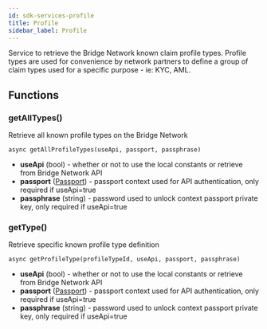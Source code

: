 ```yaml
---
id: sdk-services-profile
title: Profile
sidebar_label: Profile 
---
```

Service to retrieve the Bridge Network known claim profile types.  Profile types are used for convenience by network partners to define a group of claim types used for a specific purpose - ie: KYC, AML.
## Functions
### getAllTypes()
Retrieve all known profile types on the Bridge Network
```
async getAllProfileTypes(useApi, passport, passphrase)
```
- **useApi** (bool) - whether or not to use the local constants or retrieve from Bridge Network API
- **passport** (<a href='sdk-models-passport'>Passport</a>) - passport context used for API authentication, only required if useApi=true
- **passphrase** (string) - password used to unlock context passport private key, only required if useApi=true

### getType()
Retrieve specific known profile type definition
```
async getProfileType(profileTypeId, useApi, passport, passphrase)
```
- **useApi** (bool) - whether or not to use the local constants or retrieve from Bridge Network API
- **passport** (<a href='sdk-models-passport'>Passport</a>) - passport context used for API authentication, only required if useApi=true
- **passphrase** (string) - password used to unlock context passport private key, only required if useApi=true